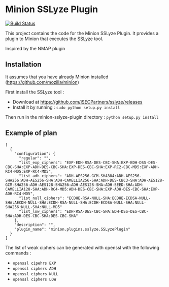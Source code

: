 Minion SSLyze Plugin
====================

[![Build Status](https://drone.io/github.com/Wawki/minion-sslyze-plugin/status.png)](https://drone.io/github.com/Wawki/minion-sslyze-plugin/latest)

This project contains the code for the Minion SSLyze Plugin. It provides a plugin to Minion that executes the SSLyze tool.

Inspired by the NMAP plugin

Installation
------------

It assumes that you have already Minion installed (https://github.com/mozilla/minion)

First install the SSLyze tool :

- Download at https://github.com/iSECPartners/sslyze/releases
- Install it by running :
    ```sudo python setup.py install```

Then run in the minion-sslyze-plugin directory : ```python setup.py install```

Example of plan
---------------

```
[
  {
    "configuration": {
      "regular": "",
      "list_exp_ciphers": "EXP-EDH-RSA-DES-CBC-SHA:EXP-EDH-DSS-DES-CBC-SHA:EXP-ADH-DES-CBC-SHA:EXP-DES-CBC-SHA:EXP-RC2-CBC-MD5:EXP-ADH-RC4-MD5:EXP-RC4-MD5",
      "list_adh_ciphers": "ADH-AES256-GCM-SHA384:ADH-AES256-SHA256:ADH-AES256-SHA:ADH-CAMELLIA256-SHA:ADH-DES-CBC3-SHA:ADH-AES128-GCM-SHA256:ADH-AES128-SHA256:ADH-AES128-SHA:ADH-SEED-SHA:ADH-CAMELLIA128-SHA:ADH-RC4-MD5:ADH-DES-CBC-SHA:EXP-ADH-DES-CBC-SHA:EXP-ADH-RC4-MD5",
      "list_null_ciphers": "ECDHE-RSA-NULL-SHA:ECDHE-ECDSA-NULL-SHA:AECDH-NULL-SHA:ECDH-RSA-NULL-SHA:ECDH-ECDSA-NULL-SHA:NULL-SHA256:NULL-SHA:NULL-MD5"
      "list_low_ciphers": "EDH-RSA-DES-CBC-SHA:EDH-DSS-DES-CBC-SHA:ADH-DES-CBC-SHA:DES-CBC-SHA"
    },
    "description": "",
    "plugin_name": "minion.plugins.sslyze.SSLyzePlugin"
  }
]
```

The list of weak ciphers can be generated with openssl with the following commands :

- ```openssl cipehrs EXP```
- ```openssl ciphers ADH```
- ```openssl ciphers NULL```
- ```openssl ciphers LOW```
